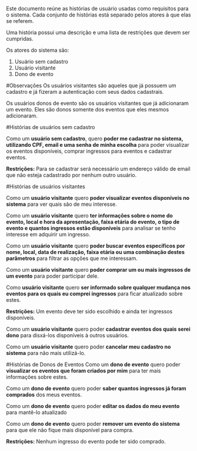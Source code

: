 Este documento reúne as histórias de usuário usadas como requisitos para o sistema.
Cada conjunto de histórias está separado pelos atores à que elas se referem.

Uma história possui uma descrição e uma lista de restrições que devem ser cumpridas.

Os atores do sistema são:

1. Usuário sem cadastro
2. Usuário visitante 
3. Dono de evento

#Observações
Os usuários visitantes são aqueles que já possuem um cadastro e já fizeram a autenticação com seus dados cadastrais.

Os usuários donos de evento são os usuários visitantes que já adicionaram um evento. Eles são donos somente dos eventos que eles mesmos adicionaram.

#Histórias de usuários sem cadastro

Como um **usuário sem cadastro**, quero **poder me cadastrar no sistema, utilizando CPF, email e uma senha de minha escolha** para poder visualizar os eventos disponíveis, comprar ingressos para eventos e cadastrar eventos.

**Restrições:** 
Para se cadastrar será necessário um endereço válido de email que não esteja cadastrado por nenhum outro usuário.

#Histórias de usuários visitantes

Como um **usuário visitante** quero **poder visualizar eventos disponíveis no sistema** para ver quais são de meu interesse.

Como um **usuário visitante** quero **ter informações sobre o nome do evento, local e hora da apresentação, faixa etária do evento, o tipo de evento e quantos ingressos estão disponíveis** para analisar se tenho interesse em adquirir um ingresso.

Como um **usuário visitante** quero **poder buscar eventos específicos por nome, local, data de realização, faixa etária ou uma combinação destes parâmetros** para filtrar as opções que me interessam.

Como um **usuário visitante** quero **poder comprar um ou mais ingressos de um evento** para poder participar dele. 

Como **usuário visitante** quero **ser informado sobre qualquer mudança nos eventos para os quais eu comprei ingressos** para ficar atualizado sobre estes.

**Restrições:**
Um evento deve ter sido escolhido e ainda ter ingressos disponíveis.

Como um **usuário visitante** quero poder **cadastrar eventos dos quais serei dono** para disxá-los disponíveis à outros usuários.

Como um **usuário visitante** quero poder **cancelar meu cadastro no sistema** para não mais utilizá-lo.

#Histórias de Donos de Eventos
Como um **dono de evento** quero poder **visualizar os eventos que foram criados por mim** para ter mais informações sobre estes.

Como um **dono de evento** quero poder **saber quantos ingressos já foram comprados** dos meus eventos.

Como um **dono de evento** quero poder **editar os dados do meu evento** para mantê-lo atualizado

Como um **dono de evento** quero poder **remover um evento do sistema** para que ele não fique mais disponível para compra.

**Restrições:** Nenhum ingresso do evento pode ter sido comprado.